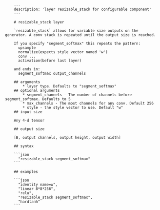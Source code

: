 
        ---
        description: 'layer resizable_stack for configurable component'
        ---

        # resizable_stack layer

        `resizable_stack` allows for variable size outputs on the generator. A conv stack is repeated until the output size is reached.

        If you specify "segment_softmax" this repeats the pattern:
          upsample
          normalize(expects style vector named 'w')
          conv ...
          activation(before last layer)

        and ends in:
          segment_softmax output_channels

        ## arguments
            * layer type. Defaults to "segment_softmax"
        ## optional arguments
            * segment_channels - The number of channels before segment_softmax. Defaults to 5
            * max_channels - The most channels for any conv. Default 256
            * style - the style vector to use. Default "w"
        ## input size

        Any 4-d tensor

        ## output size

        [B, output channels, output height, output width]

        ## syntax

        ```json
          "resizable_stack segment_softmax"
        ```

        ## examples

        ```json
          "identity name=w",
          "linear 8*8*256",
          "relu",
          "resizable_stack segment_softmax",
          "hardtanh"
        ```
    